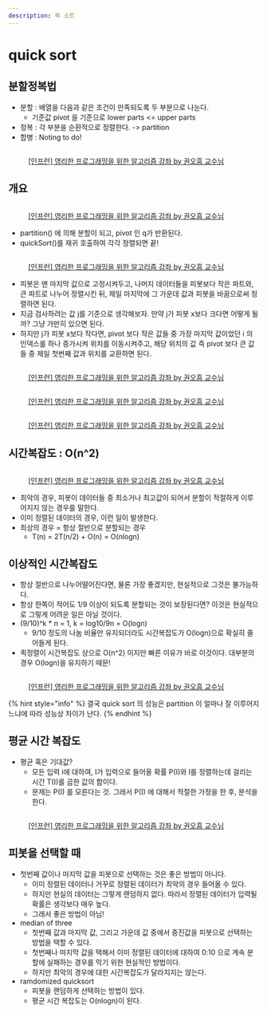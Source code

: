 ```yaml
---
description: 퀵 소트
---
```


# quick sort

## 분할정복법

* 분할 : 배열을 다음과 같은 조건이 만족되도록 두 부분으로 나눈다.&#x20;
  * 기준값 pivot 을 기준으로 lower parts <= upper parts&#x20;
* 정복 : 각 부분을 순환적으로 정렬한다. -> partition&#x20;
* 합병 : Noting to do!&#x20;

<figure><img src="../../../.gitbook/assets/image (24) (1) (1) (1).png" alt=""><figcaption><p><a href="https://www.inflearn.com/course/%EC%95%8C%EA%B3%A0%EB%A6%AC%EC%A6%98-%EA%B0%95%EC%A2%8C">[인프런] 영리한 프로그래밍을 위한 알고리즘 강좌 by 권오흠 교수님</a></p></figcaption></figure>



## 개요&#x20;

<figure><img src="../../../.gitbook/assets/image (16) (1) (1).png" alt=""><figcaption><p><a href="https://www.inflearn.com/course/%EC%95%8C%EA%B3%A0%EB%A6%AC%EC%A6%98-%EA%B0%95%EC%A2%8C">[인프런] 영리한 프로그래밍을 위한 알고리즘 강좌 by 권오흠 교수님</a></p></figcaption></figure>

* partition() 에 의해 분할이 되고, pivot 인 q가 반환된다.&#x20;
* quickSort()를 재귀 호출하여 각각 정렬되면 끝!&#x20;

<figure><img src="../../../.gitbook/assets/image (11) (1) (1).png" alt=""><figcaption><p><a href="https://www.inflearn.com/course/%EC%95%8C%EA%B3%A0%EB%A6%AC%EC%A6%98-%EA%B0%95%EC%A2%8C">[인프런] 영리한 프로그래밍을 위한 알고리즘 강좌 by 권오흠 교수님</a></p></figcaption></figure>

* 피봇은 맨 마지막 값으로 고정시켜두고, 나머지 데이터들을 피봇보다 작은 파트와, 큰 파트로 나누어 정렬시킨 뒤, 제일 마지막에 그 가운데 값과 피봇을 바꿈으로써 정렬하면 된다.&#x20;
* 지금 검사하려는 값 j를 기준으로 생각해보자. 만약 j가 피봇 x보다 크다면 어떻게 될까? 그냥 가만히 있으면 된다.&#x20;
* 하지만 j가 피봇 x보다 작다면, pivot 보다 작은 값들 중 가장 마지막 값이었던 i 의 인덱스를 하나 증가시켜 위치를 이동시켜주고, 해당 위치의 값 즉 pivot 보다 큰 값들 중 제일 첫번째 값과 위치를 교환하면 된다. &#x20;

<figure><img src="../../../.gitbook/assets/image (21) (1) (1).png" alt=""><figcaption><p><a href="https://www.inflearn.com/course/%EC%95%8C%EA%B3%A0%EB%A6%AC%EC%A6%98-%EA%B0%95%EC%A2%8C">[인프런] 영리한 프로그래밍을 위한 알고리즘 강좌 by 권오흠 교수님</a></p></figcaption></figure>

<figure><img src="../../../.gitbook/assets/image (3) (1) (4).png" alt=""><figcaption><p><a href="https://www.inflearn.com/course/%EC%95%8C%EA%B3%A0%EB%A6%AC%EC%A6%98-%EA%B0%95%EC%A2%8C">[인프런] 영리한 프로그래밍을 위한 알고리즘 강좌 by 권오흠 교수님</a></p></figcaption></figure>

<figure><img src="../../../.gitbook/assets/image (7) (1) (5).png" alt=""><figcaption><p><a href="https://www.inflearn.com/course/%EC%95%8C%EA%B3%A0%EB%A6%AC%EC%A6%98-%EA%B0%95%EC%A2%8C">[인프런] 영리한 프로그래밍을 위한 알고리즘 강좌 by 권오흠 교수님</a></p></figcaption></figure>



## 시간복잡도 : O(n^2)&#x20;

<figure><img src="../../../.gitbook/assets/image (15) (2).png" alt=""><figcaption><p><a href="https://www.inflearn.com/course/%EC%95%8C%EA%B3%A0%EB%A6%AC%EC%A6%98-%EA%B0%95%EC%A2%8C">[인프런] 영리한 프로그래밍을 위한 알고리즘 강좌 by 권오흠 교수님</a></p></figcaption></figure>

* 최악의 경우, 피봇이 데이터들 중 최소거나 최고값이 되어서 분할이 적절하게 이루어지지 않는 경우를 말한다.&#x20;
* 이미 정렬된 데이터의 경우, 이런 일이 발생한다.&#x20;
* 최상의 경우 = 항상 절반으로 분할되는 경우
  * T(n) = 2T(n/2) + O(n) = O(nlogn)&#x20;



## 이상적인 시간복잡도

* 항상 절반으로 나누어떨어진다면, 물론 가장 좋겠지만, 현실적으로 그것은 불가능하다.&#x20;
* 항상 한쪽이 적어도 1/9 이상이 되도록 분할되는 것이 보장된다면? 이것은 현실적으로 그렇게 어려운 일은 아닐 것이다.&#x20;
* (9/10)^k \* n = 1, k = log10/9n = O(logn)&#x20;
  * 9/10 정도의 나눔 비율만 유지되더라도 시간복잡도가 O(logn)으로 확실히 줄어들게 된다.&#x20;
* 퀵정렬이 시간복잡도 상으로 O(n^2) 이지만 빠른 이유가 바로 이것이다. 대부분의 경우 O(logn)을 유지하기 때문!&#x20;

<figure><img src="../../../.gitbook/assets/image (5) (1) (5).png" alt=""><figcaption><p><a href="https://www.inflearn.com/course/%EC%95%8C%EA%B3%A0%EB%A6%AC%EC%A6%98-%EA%B0%95%EC%A2%8C">[인프런] 영리한 프로그래밍을 위한 알고리즘 강좌 by 권오흠 교수님</a></p></figcaption></figure>

{% hint style="info" %}
결국 quick sort 의 성능은 partition 이 얼마나 잘 이루어지느냐에 따라 성능상 차이가 난다.&#x20;
{% endhint %}



## 평균 시간 복잡도&#x20;

* 평균 혹은 기대값?&#x20;
  * 모든 입력 i에 대하여, I가 입력으로 들어올 확률 P(I)와 I를 정렬하는데 걸리는 시간 T(I)를 곱한 값의 합이다.&#x20;
  * 문제는 P(I) 를 모른다는 것. 그래서 P(I) 에 대해서 적절한 가정을 한 후, 분석을 한다.&#x20;

<figure><img src="../../../.gitbook/assets/image (12) (2) (1).png" alt=""><figcaption><p><a href="https://www.inflearn.com/course/%EC%95%8C%EA%B3%A0%EB%A6%AC%EC%A6%98-%EA%B0%95%EC%A2%8C">[인프런] 영리한 프로그래밍을 위한 알고리즘 강좌 by 권오흠 교수님</a></p></figcaption></figure>



## 피봇을 선택할 때

* 첫번째 값이나 마지막 값을 피봇으로 선택하는 것은 좋은 방법이 아니다.&#x20;
  * 이미 정렬된 데이터나 거꾸로 정렬된 데이터가 최악의 경우 들어올 수 있다.&#x20;
  * 하지만 현실의 데이터는 그렇게 랜덤하지 없다. 따라서 정렬된 데이터가 입력될 확률은 생각보다 매우 높다.&#x20;
  * 그래서 좋은 방법이 아님!&#x20;
* median of three
  * 첫번째 값과 마지막 값, 그리고 가운데 값 중에서 중진값을 피봇으로 선택하는 방법을 택할 수 있다.&#x20;
  * 첫번째나 마지막 값을 택해서 이미 정렬된 데이터에 대하여 0:10 으로 계속 분할에 실패하는 경우를 막기 위한 현실적인 방법이다. &#x20;
  * 하지만 최악의 경우에 대한 시간복잡도가 달라지지는 않는다. &#x20;
* ramdomized quicksort
  * 피봇을 랜덤하게 선택하는 방법이 있다.&#x20;
  * 평균 시간 복잡도는 O(nlogn)이 된다.&#x20;

